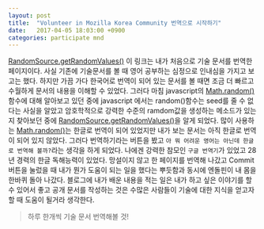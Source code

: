 ```yaml
---
layout: post
title:  "Volunteer in Mozilla Korea Community 번역으로 시작하기"
date:   2017-04-05 18:03:00 +0900
categories: participate mnd
---
```



[RandomSource.getRandomValues()][1] 이 링크는 내가 처음으로 기술 문서를 번역한 페이지이다. 사실 기존에 기술문서를 볼 때 영어 공부하는 심정으로 인내심을 가지고 보고는 했다. 하지만 가끔 가다 한국어로 번역이 되어 있는 문서를 볼 때면 조금 더 빠르고 수월하게 문서의 내용을 이해할 수 있었다. 그러다 마침 javascript의 [Math.random()][2] 함수에 대해 알아보고 있던 중에 javascript 에서는 random()함수는 seed를 줄 수 없다는 사실을 알았고 암호학적으로 강력한 수준의 ramdom값을 생성하는 메소드가 있는지 찾아보던 중에 [RandomSource.getRandomValues()][1]을 알게 되었다. 많이 사용하는 [Math.random()][2]는 한글로 번역이 되어 있었지만 내가 보는 문서는 아직 한글로 번역이 되어 있지 않았다. 그러다 번역하기라는 버튼을 봤고 `아 뭐 어려운 영어는 아닌데 한글로 번역해 볼까?`라는 생각을 하게 되었다. 나에겐 강력한 참모인 `구글 번역기`가 있었고 28년 경력의 한글 독해능력이 있었다. 망설이지 않고 한 페이지를 번역해 나갔고 Commit 버튼을 눌렀을 때 내가 뭔가 도움이 되는 일을 했다는 뿌듯함과 동시에 엔돌핀이 내 몸을 한바퀴 돌아 나갔다. 블로그에 내가 배운 내용을 적는 일은 내가 하고 싶은 이야기를 할 수 있어서 좋고 공개 문서를 작성하는 것은 수많은 사람들이 기술에 대한 지식을 얻고자 할 때 도움이 될거라 생각한다.

>하루 한개씩 기술 문서 번역해볼 것!<br>

[1]: https://developer.mozilla.org/ko/docs/Web/API/RandomSource/getRandomValues
[2]: https://developer.mozilla.org/ko/docs/Web/JavaScript/Reference/Global_Objects/Math/random